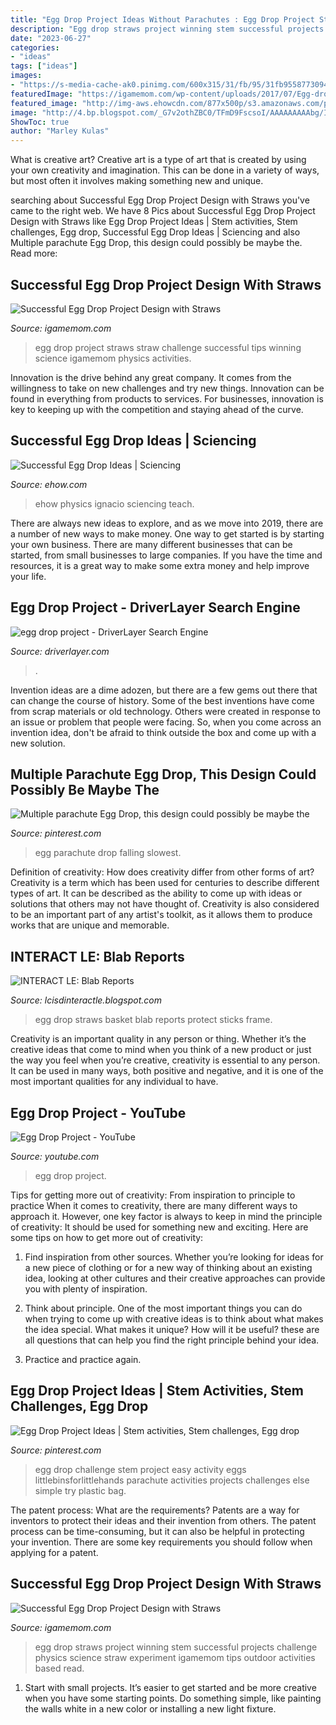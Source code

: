 ```yaml
---
title: "Egg Drop Project Ideas Without Parachutes : Egg Drop Project Straws Straw Challenge Successful Tips Winning Science Igamemom Physics Activities"
description: "Egg drop straws project winning stem successful projects challenge physics science straw experiment igamemom tips outdoor activities based read"
date: "2023-06-27"
categories:
- "ideas"
tags: ["ideas"]
images:
- "https://s-media-cache-ak0.pinimg.com/600x315/31/fb/95/31fb9558773094625ba4dba07549b653.jpg"
featuredImage: "https://igamemom.com/wp-content/uploads/2017/07/Egg-drop-project-design-with-straw-winning-tips.jpg"
featured_image: "http://img-aws.ehowcdn.com/877x500p/s3.amazonaws.com/photography.prod.demandstudios.com/86098338-2f02-46e0-a725-6016a673ae44.jpg"
image: "http://4.bp.blogspot.com/_G7v2othZBC0/TFmD9FscsoI/AAAAAAAAAbg/I36oGnh69BM/s1600/straw+basket-799773.JPG"
ShowToc: true
author: "Marley Kulas"
---
```



What is creative art?
Creative art is a type of art that is created by using your own creativity and imagination. This can be done in a variety of ways, but most often it involves making something new and unique.

	

		
searching about Successful Egg Drop Project Design with Straws you've came to the right web. We have 8 Pics about Successful Egg Drop Project Design with Straws like Egg Drop Project Ideas | Stem activities, Stem challenges, Egg drop, Successful Egg Drop Ideas | Sciencing and also Multiple parachute Egg Drop, this design could possibly be maybe the. Read more:
		
    
## Successful Egg Drop Project Design With Straws

<img loading=lazy src="https://igamemom.com/wp-content/uploads/2017/07/Egg-drop-project-design-with-straw-winning-tips.jpg" onerror="this.onerror=null;this.src='https://tse4.mm.bing.net/th?id=OIP.YFp_DB0Wp2uim5V18OvS8gHaMs&amp;pid=15.1';" alt="Successful Egg Drop Project Design with Straws">

_Source: igamemom.com_

>egg drop project straws straw challenge successful tips winning science igamemom physics activities. 

	

Innovation is the drive behind any great company. It comes from the willingness to take on new challenges and try new things. Innovation can be found in everything from products to services. For businesses, innovation is key to keeping up with the competition and staying ahead of the curve.

    
## Successful Egg Drop Ideas | Sciencing

<img loading=lazy src="http://img-aws.ehowcdn.com/877x500p/s3.amazonaws.com/photography.prod.demandstudios.com/86098338-2f02-46e0-a725-6016a673ae44.jpg" onerror="this.onerror=null;this.src='https://tse1.mm.bing.net/th?id=OIP.jO1INsbEdNUjLWY9N1vs4gHaEO&amp;pid=15.1';" alt="Successful Egg Drop Ideas | Sciencing">

_Source: ehow.com_

>ehow physics ignacio sciencing teach. 

	

There are always new ideas to explore, and as we move into 2019, there are a number of new ways to make money. One way to get started is by starting your own business. There are many different businesses that can be started, from small businesses to large companies. If you have the time and resources, it is a great way to make some extra money and help improve your life.

    
## Egg Drop Project - DriverLayer Search Engine

<img loading=lazy src="http://3.bp.blogspot.com/-I4bVD7SO0Tk/ULec2mFyXLI/AAAAAAAAAFM/_xhoxFSUV28/s1600/20121129_112948.jpg" onerror="this.onerror=null;this.src='https://tse3.mm.bing.net/th?id=OIP.v_zNFVTbeKsf8PkdmnB1OAHaFj&amp;pid=15.1';" alt="egg drop project - DriverLayer Search Engine">

_Source: driverlayer.com_

>. 

	

Invention ideas are a dime adozen, but there are a few gems out there that can change the course of history. Some of the best inventions have come from scrap materials or old technology. Others were created in response to an issue or problem that people were facing. So, when you come across an invention idea, don't be afraid to think outside the box and come up with a new solution.

    
## Multiple Parachute Egg Drop, This Design Could Possibly Be Maybe The

<img loading=lazy src="https://s-media-cache-ak0.pinimg.com/600x315/31/fb/95/31fb9558773094625ba4dba07549b653.jpg" onerror="this.onerror=null;this.src='https://tse1.mm.bing.net/th?id=OIP.uZJy18v_kh79iZ5_eirpeQHaD4&amp;pid=15.1';" alt="Multiple parachute Egg Drop, this design could possibly be maybe the">

_Source: pinterest.com_

>egg parachute drop falling slowest. 

	

Definition of creativity: How does creativity differ from other forms of art?
Creativity is a term which has been used for centuries to describe different types of art. It can be described as the ability to come up with ideas or solutions that others may not have thought of. Creativity is also considered to be an important part of any artist's toolkit, as it allows them to produce works that are unique and memorable.

    
## INTERACT LE: Blab Reports

<img loading=lazy src="http://4.bp.blogspot.com/_G7v2othZBC0/TFmD9FscsoI/AAAAAAAAAbg/I36oGnh69BM/s1600/straw+basket-799773.JPG" onerror="this.onerror=null;this.src='https://tse4.mm.bing.net/th?id=OIP.l73HIKrVVcnpIV7WVf6-sAHaNK&amp;pid=15.1';" alt="INTERACT LE: Blab Reports">

_Source: lcisdinteractle.blogspot.com_

>egg drop straws basket blab reports protect sticks frame. 

	

Creativity is an important quality in any person or thing. Whether it’s the creative ideas that come to mind when you think of a new product or just the way you feel when you’re creative, creativity is essential to any person. It can be used in many ways, both positive and negative, and it is one of the most important qualities for any individual to have.

    
## Egg Drop Project - YouTube

<img loading=lazy src="https://i.ytimg.com/vi/CKPLUixFqOA/hqdefault.jpg" onerror="this.onerror=null;this.src='https://tse2.mm.bing.net/th?id=OIP.n2zgKUDUS8IreJWq5ObqsAHaFj&amp;pid=15.1';" alt="Egg Drop Project - YouTube">

_Source: youtube.com_

>egg drop project. 

	

Tips for getting more out of creativity: From inspiration to principle to practice
When it comes to creativity, there are many different ways to approach it. However, one key factor is always to keep in mind the principle of creativity: It should be used for something new and exciting. Here are some tips on how to get more out of creativity:
1. Find inspiration from other sources. Whether you’re looking for ideas for a new piece of clothing or for a new way of thinking about an existing idea, looking at other cultures and their creative approaches can provide you with plenty of inspiration.

2. Think about principle. One of the most important things you can do when trying to come up with creative ideas is to think about what makes the idea special. What makes it unique? How will it be useful? these are all questions that can help you find the right principle behind your idea.

3. Practice and practice again.

    
## Egg Drop Project Ideas | Stem Activities, Stem Challenges, Egg Drop

<img loading=lazy src="https://i.pinimg.com/originals/c3/ee/43/c3ee43d8feeebce59e5bca01a5ec8c3f.jpg" onerror="this.onerror=null;this.src='https://tse2.mm.bing.net/th?id=OIP.tLUZ888NR6Iv3uAj_vnhFwHaLH&amp;pid=15.1';" alt="Egg Drop Project Ideas | Stem activities, Stem challenges, Egg drop">

_Source: pinterest.com_

>egg drop challenge stem project easy activity eggs littlebinsforlittlehands parachute activities projects challenges else simple try plastic bag. 

	

The patent process: What are the requirements?
Patents are a way for inventors to protect their ideas and their invention from others. The patent process can be time-consuming, but it can also be helpful in protecting your invention. There are some key requirements you should follow when applying for a patent.

    
## Successful Egg Drop Project Design With Straws

<img loading=lazy src="https://igamemom.com/wp-content/uploads/2017/07/Winning-egg-drop-science-experiment-design-with-straw.jpg" onerror="this.onerror=null;this.src='https://tse1.mm.bing.net/th?id=OIP.XmbjI2tltyqnA8PQhm53igHaLi&amp;pid=15.1';" alt="Successful Egg Drop Project Design with Straws">

_Source: igamemom.com_

>egg drop straws project winning stem successful projects challenge physics science straw experiment igamemom tips outdoor activities based read. 

	

1. Start with small projects. It’s easier to get started and be more creative when you have some starting points. Do something simple, like painting the walls white in a new color or installing a new light fixture. 

